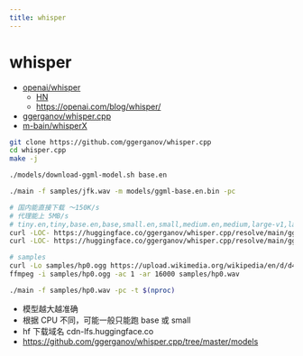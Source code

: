 ```yaml
---
title: whisper
---
```


# whisper

- [openai/whisper](https://github.com/openai/whisper)
  - [HN](https://news.ycombinator.com/item?id=32927360)
  - https://openai.com/blog/whisper/
- [ggerganov/whisper.cpp](https://github.com/ggerganov/whisper.cpp)
- [m-bain/whisperX](https://github.com/m-bain/whisperX)

```bash
git clone https://github.com/ggerganov/whisper.cpp
cd whisper.cpp
make -j

./models/download-ggml-model.sh base.en

./main -f samples/jfk.wav -m models/ggml-base.en.bin -pc

# 国内能直接下载 ～150K/s
# 代理能上 5MB/s
# tiny.en,tiny,base.en,base,small.en,small,medium.en,medium,large-v1,large
curl -LOC- https://huggingface.co/ggerganov/whisper.cpp/resolve/main/ggml-base.en.bin
curl -LOC- https://huggingface.co/ggerganov/whisper.cpp/resolve/main/ggml-large.bin

# samples
curl -Lo samples/hp0.ogg https://upload.wikimedia.org/wikipedia/en/d/d4/En.henryfphillips.ogg
ffmpeg -i samples/hp0.ogg -ac 1 -ar 16000 samples/hp0.wav

./main -f samples/hp0.wav -pc -t $(nproc)
```

- 模型越大越准确
- 根据 CPU 不同，可能一般只能跑 base 或 small
- hf 下载域名 cdn-lfs.huggingface.co
- https://github.com/ggerganov/whisper.cpp/tree/master/models
